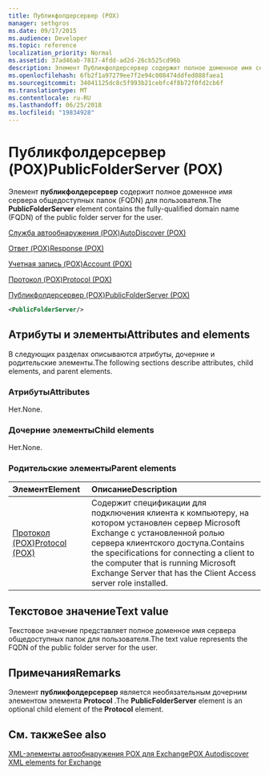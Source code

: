 ```yaml
---
title: Публикфолдерсервер (POX)
manager: sethgros
ms.date: 09/17/2015
ms.audience: Developer
ms.topic: reference
localization_priority: Normal
ms.assetid: 37ad46ab-7817-4fdd-ad2d-26cb525cd96b
description: Элемент Публикфолдерсервер содержит полное доменное имя сервера общедоступных папок (FQDN) для пользователя.
ms.openlocfilehash: 6fb2f1a97279ee7f2e94c008474ddfed088faea1
ms.sourcegitcommit: 34041125dc8c5f993b21cebfc4f8b72f0fd2cb6f
ms.translationtype: MT
ms.contentlocale: ru-RU
ms.lasthandoff: 06/25/2018
ms.locfileid: "19834928"
---
```

# <a name="publicfolderserver-pox"></a><span data-ttu-id="2c398-103">Публикфолдерсервер (POX)</span><span class="sxs-lookup"><span data-stu-id="2c398-103">PublicFolderServer (POX)</span></span>

<span data-ttu-id="2c398-104">Элемент **публикфолдерсервер** содержит полное доменное имя сервера общедоступных папок (FQDN) для пользователя.</span><span class="sxs-lookup"><span data-stu-id="2c398-104">The **PublicFolderServer** element contains the fully-qualified domain name (FQDN) of the public folder server for the user.</span></span> 
  
[<span data-ttu-id="2c398-105">Служба автообнаружения (POX)</span><span class="sxs-lookup"><span data-stu-id="2c398-105">AutoDiscover (POX)</span></span>](autodiscover-pox.md)
  
[<span data-ttu-id="2c398-106">Ответ (POX)</span><span class="sxs-lookup"><span data-stu-id="2c398-106">Response (POX)</span></span>](response-pox.md)
  
[<span data-ttu-id="2c398-107">Учетная запись (POX)</span><span class="sxs-lookup"><span data-stu-id="2c398-107">Account (POX)</span></span>](account-pox.md)
  
[<span data-ttu-id="2c398-108">Протокол (POX)</span><span class="sxs-lookup"><span data-stu-id="2c398-108">Protocol (POX)</span></span>](protocol-pox.md)
  
[<span data-ttu-id="2c398-109">Публикфолдерсервер (POX)</span><span class="sxs-lookup"><span data-stu-id="2c398-109">PublicFolderServer (POX)</span></span>](publicfolderserver-pox.md)
  
```XML
<PublicFolderServer/>
```

## <a name="attributes-and-elements"></a><span data-ttu-id="2c398-110">Атрибуты и элементы</span><span class="sxs-lookup"><span data-stu-id="2c398-110">Attributes and elements</span></span>

<span data-ttu-id="2c398-111">В следующих разделах описываются атрибуты, дочерние и родительские элементы.</span><span class="sxs-lookup"><span data-stu-id="2c398-111">The following sections describe attributes, child elements, and parent elements.</span></span>
  
### <a name="attributes"></a><span data-ttu-id="2c398-112">Атрибуты</span><span class="sxs-lookup"><span data-stu-id="2c398-112">Attributes</span></span>

<span data-ttu-id="2c398-113">Нет.</span><span class="sxs-lookup"><span data-stu-id="2c398-113">None.</span></span>
  
### <a name="child-elements"></a><span data-ttu-id="2c398-114">Дочерние элементы</span><span class="sxs-lookup"><span data-stu-id="2c398-114">Child elements</span></span>

<span data-ttu-id="2c398-115">Нет.</span><span class="sxs-lookup"><span data-stu-id="2c398-115">None.</span></span>
  
### <a name="parent-elements"></a><span data-ttu-id="2c398-116">Родительские элементы</span><span class="sxs-lookup"><span data-stu-id="2c398-116">Parent elements</span></span>

|<span data-ttu-id="2c398-117">**Элемент**</span><span class="sxs-lookup"><span data-stu-id="2c398-117">**Element**</span></span>|<span data-ttu-id="2c398-118">**Описание**</span><span class="sxs-lookup"><span data-stu-id="2c398-118">**Description**</span></span>|
|:-----|:-----|
|[<span data-ttu-id="2c398-119">Протокол (POX)</span><span class="sxs-lookup"><span data-stu-id="2c398-119">Protocol (POX)</span></span>](protocol-pox.md) <br/> |<span data-ttu-id="2c398-120">Содержит спецификации для подключения клиента к компьютеру, на котором установлен сервер Microsoft Exchange с установленной ролью сервера клиентского доступа.</span><span class="sxs-lookup"><span data-stu-id="2c398-120">Contains the specifications for connecting a client to the computer that is running Microsoft Exchange Server that has the Client Access server role installed.</span></span>  <br/> |
   
## <a name="text-value"></a><span data-ttu-id="2c398-121">Текстовое значение</span><span class="sxs-lookup"><span data-stu-id="2c398-121">Text value</span></span>

<span data-ttu-id="2c398-122">Текстовое значение представляет полное доменное имя сервера общедоступных папок для пользователя.</span><span class="sxs-lookup"><span data-stu-id="2c398-122">The text value represents the FQDN of the public folder server for the user.</span></span>
  
## <a name="remarks"></a><span data-ttu-id="2c398-123">Примечания</span><span class="sxs-lookup"><span data-stu-id="2c398-123">Remarks</span></span>

<span data-ttu-id="2c398-124">Элемент **публикфолдерсервер** является необязательным дочерним элементом элемента **Protocol** .</span><span class="sxs-lookup"><span data-stu-id="2c398-124">The **PublicFolderServer** element is an optional child element of the **Protocol** element.</span></span> 
  
## <a name="see-also"></a><span data-ttu-id="2c398-125">См. также</span><span class="sxs-lookup"><span data-stu-id="2c398-125">See also</span></span>



[<span data-ttu-id="2c398-126">XML-элементы автообнаружения POX для Exchange</span><span class="sxs-lookup"><span data-stu-id="2c398-126">POX Autodiscover XML elements for Exchange</span></span>](pox-autodiscover-xml-elements-for-exchange.md)

